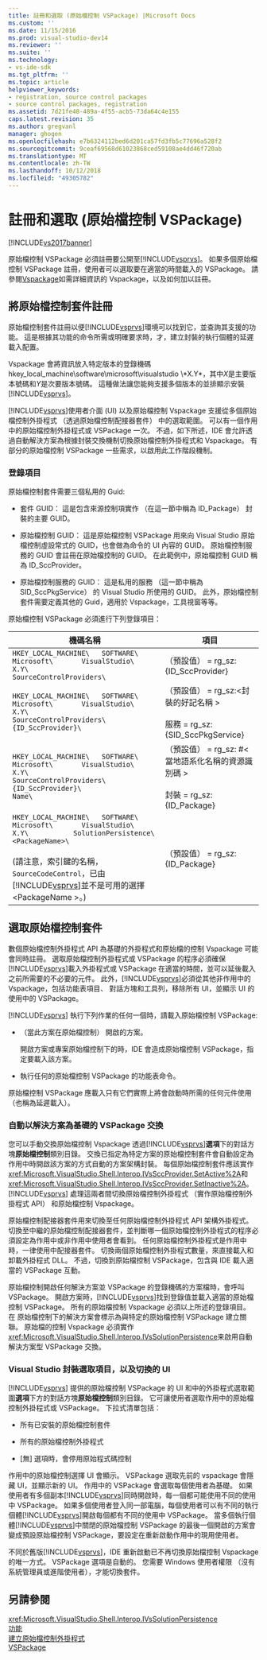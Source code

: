 ```yaml
---
title: 註冊和選取 (原始檔控制 VSPackage) |Microsoft Docs
ms.custom: ''
ms.date: 11/15/2016
ms.prod: visual-studio-dev14
ms.reviewer: ''
ms.suite: ''
ms.technology:
- vs-ide-sdk
ms.tgt_pltfrm: ''
ms.topic: article
helpviewer_keywords:
- registration, source control packages
- source control packages, registration
ms.assetid: 7d21fe48-489a-4f55-acb5-73da64c4e155
caps.latest.revision: 35
ms.author: gregvanl
manager: ghogen
ms.openlocfilehash: e7b6324112bed6d201ca57fd3fb5c77696a528f2
ms.sourcegitcommit: 9ceaf69568d61023868ced59108ae4dd46f720ab
ms.translationtype: MT
ms.contentlocale: zh-TW
ms.lasthandoff: 10/12/2018
ms.locfileid: "49305782"
---
```

# <a name="registration-and-selection-source-control-vspackage"></a>註冊和選取 (原始檔控制 VSPackage)
[!INCLUDE[vs2017banner](../../includes/vs2017banner.md)]

原始檔控制 VSPackage 必須註冊要公開至[!INCLUDE[vsprvs](../../includes/vsprvs-md.md)]。 如果多個原始檔控制 VSPackage 註冊，使用者可以選取要在適當的時間載入的 VSPackage。 請參閱[Vspackage](../../extensibility/internals/vspackages.md)如需詳細資訊的 Vspackage，以及如何加以註冊。  
  
## <a name="registering-a-source-control-package"></a>將原始檔控制套件註冊  
 原始檔控制套件註冊以便[!INCLUDE[vsprvs](../../includes/vsprvs-md.md)]環境可以找到它，並查詢其支援的功能。 這是根據其功能的命令所需或明確要求時，才，建立封裝的執行個體的延遲載入配置。  
  
 Vspackage 會將資訊放入特定版本的登錄機碼 hkey_local_machine\software\microsoft\visualstudio \\\*X.Y*，其中*X*是主要版本號碼和*Y*是次要版本號碼。 這種做法讓您能夠支援多個版本的並排顯示安裝[!INCLUDE[vsprvs](../../includes/vsprvs-md.md)]。  
  
 [!INCLUDE[vsprvs](../../includes/vsprvs-md.md)]使用者介面 (UI) 以及原始檔控制 Vspackage 支援從多個原始檔控制外掛程式 （透過原始檔控制配接器套件） 中的選取範圍。 可以有一個作用中的原始檔控制外掛程式或 VSPackage 一次。 不過，如下所述，IDE 會允許透過自動解決方案為根據封裝交換機制切換原始檔控制外掛程式和 Vspackage。 有部分的原始檔控制 VSPackage 一些需求，以啟用此工作階段機制。  
  
### <a name="registry-entries"></a>登錄項目  
 原始檔控制套件需要三個私用的 Guid:  
  
-   套件 GUID： 這是包含來源控制項實作 （在這一節中稱為 ID_Package） 封裝的主要 GUID。  
  
-   原始檔控制 GUID： 這是原始檔控制 VSPackage 用來向 Visual Studio 原始檔控制虛設常式的 GUID，也會做為命令的 UI 內容的 GUID。 原始檔控制服務的 GUID 會註冊在原始檔控制的 GUID。 在此範例中，原始檔控制 GUID 稱為 ID_SccProvider。  
  
-   原始檔控制服務的 GUID： 這是私用的服務 （這一節中稱為 SID_SccPkgService） 的 Visual Studio 所使用的 GUID。 此外，原始檔控制套件需要定義其他的 Guid，適用於 Vspackage，工具視窗等等。  
  
 原始檔控制 VSPackage 必須進行下列登錄項目：  
  
|機碼名稱|項目|  
|--------------|-------------|  
|`HKEY_LOCAL_MACHINE\   SOFTWARE\     Microsoft\       VisualStudio\         X.Y\           SourceControlProviders\`|（預設值） = rg_sz: {ID_SccProvider}|  
|`HKEY_LOCAL_MACHINE\   SOFTWARE\     Microsoft\       VisualStudio\         X.Y\           SourceControlProviders\             {ID_SccProvider}\`|（預設值） = rg_sz:\<封裝的好記名稱 ><br /><br /> 服務 = rg_sz: {SID_SccPkgService}|  
|`HKEY_LOCAL_MACHINE\   SOFTWARE\     Microsoft\       VisualStudio\         X.Y\           SourceControlProviders\             {ID_SccProvider}\               Name\`|（預設值） = rg_sz: #\<當地語系化名稱的資源識別碼 ><br /><br /> 封裝 = rg_sz: {ID_Package}|  
|`HKEY_LOCAL_MACHINE\   SOFTWARE\     Microsoft\       VisualStudio\         X.Y\           SolutionPersistence\             <PackageName>\`<br /><br /> (請注意，索引鍵的名稱， `SourceCodeControl`，已由[!INCLUDE[vsprvs](../../includes/vsprvs-md.md)]並不是可用的選擇\<PackageName >。)|（預設值） = rg_sz: {ID_Package}|  
  
## <a name="selecting-a-source-control-package"></a>選取原始檔控制套件  
 數個原始檔控制外掛程式 API 為基礎的外掛程式和原始檔的控制 Vspackage 可能會同時註冊。 選取原始檔控制外掛程式或 VSPackage 的程序必須確保[!INCLUDE[vsprvs](../../includes/vsprvs-md.md)]載入外掛程式或 VSPackage 在適當的時間，並可以延後載入之前所需要的不必要的元件。 此外，[!INCLUDE[vsprvs](../../includes/vsprvs-md.md)]必須從其他非作用中的 Vspackage，包括功能表項目、 對話方塊和工具列，移除所有 UI，並顯示 UI 的使用中的 VSPackage。  
  
 [!INCLUDE[vsprvs](../../includes/vsprvs-md.md)] 執行下列作業的任何一個時，請載入原始檔控制 VSPackage:  
  
-   （當此方案在原始檔控制） 開啟的方案。  
  
     開啟方案或專案原始檔控制下的時，IDE 會造成原始檔控制 VSPackage，指定要載入該方案。  
  
-   執行任何的原始檔控制 VSPackage 的功能表命令。  
  
 原始檔控制 VSPackage 應載入只有它們實際上將會啟動時所需的任何元件使用 （也稱為延遲載入）。  
  
### <a name="automatic-solution-based-vspackage-swapping"></a>自動以解決方案為基礎的 VSPackage 交換  
 您可以手動交換原始檔控制 Vspackage 透過[!INCLUDE[vsprvs](../../includes/vsprvs-md.md)]**選項**下的對話方塊**原始檔控制**類別目錄。 交換已指定為特定方案的原始檔控制套件會自動設定為 作用中時開啟該方案的方式自動的方案架構封裝。 每個原始檔控制套件應該實作<xref:Microsoft.VisualStudio.Shell.Interop.IVsSccProvider.SetActive%2A>和<xref:Microsoft.VisualStudio.Shell.Interop.IVsSccProvider.SetInactive%2A>。 [!INCLUDE[vsprvs](../../includes/vsprvs-md.md)] 處理這兩者間切換原始檔控制外掛程式 （實作原始檔控制外掛程式 API） 和原始檔控制 Vspackage。  
  
 原始檔控制配接器套件用來切換至任何原始檔控制外掛程式 API 架構外掛程式。 切換至中繼的原始檔控制配接器套件，並判斷哪一個原始檔控制外掛程式的程序必須設定為作用中或非作用中使用者會看到。 任何原始檔控制外掛程式是作用中時，一律使用中配接器套件。 切換兩個原始檔控制外掛程式數量，來直接載入和卸載外掛程式 DLL。 不過，切換到原始檔控制 VSPackage，包含與 IDE 載入適當的 VSPackage 互動。  
  
 原始檔控制開啟任何解決方案並 VSPackage 的登錄機碼的方案檔時，會呼叫 VSPackage。 開啟方案時，[!INCLUDE[vsprvs](../../includes/vsprvs-md.md)]找到登錄值並載入適當的原始檔控制 VSPackage。 所有的原始檔控制 Vspackage 必須以上所述的登錄項目。 在 原始檔控制下的解決方案會標示為與特定的原始檔控制 VSPackage 建立關聯。 原始檔的控制 Vspackage 必須實作<xref:Microsoft.VisualStudio.Shell.Interop.IVsSolutionPersistence>来啟用自動解決方案型 VSPackage 交換。  
  
### <a name="visual-studio-ui-for-package-selection-and-switching"></a>Visual Studio 封裝選取項目，以及切換的 UI  
 [!INCLUDE[vsprvs](../../includes/vsprvs-md.md)] 提供的原始檔控制 VSPackage 的 UI 和中的外掛程式選取範圍**選項**下方的對話方塊**原始檔控制**類別目錄。 它可讓使用者選取作用中的原始檔控制外掛程式或 VSPackage。 下拉式清單包括：  
  
-   所有已安裝的原始檔控制套件  
  
-   所有的原始檔控制外掛程式  
  
-   [無] 選項時，會停用原始程式碼控制  
  
 作用中的原始檔控制選擇 UI 會顯示。 VSPackage 選取先前的 vspackage 會隱藏 UI，並顯示新的 UI。 作用中的 VSPackage 會選取每個使用者為基礎。 如果使用者有多個副本[!INCLUDE[vsprvs](../../includes/vsprvs-md.md)]同時開啟時，每一個都可能使用不同的使用中 VSPackage。 如果多個使用者登入同一部電腦，每個使用者可以有不同的執行個體[!INCLUDE[vsprvs](../../includes/vsprvs-md.md)]開啟每個都有不同的使用中 VSPackage。 當多個執行個體[!INCLUDE[vsprvs](../../includes/vsprvs-md.md)]中關閉的原始檔控制 VSPackage 的最後一個開啟的方案會變成預設原始檔控制 VSPackage，要設定在重新啟動作用中的現用使用者。  
  
 不同於舊版[!INCLUDE[vsprvs](../../includes/vsprvs-md.md)]，IDE 重新啟動已不再切換原始檔控制 Vspackage 的唯一方式。 VSPackage 選項是自動的。 您需要 Windows 使用者權限 （沒有系統管理員或進階使用者），才能切換套件。  
  
## <a name="see-also"></a>另請參閱  
 <xref:Microsoft.VisualStudio.Shell.Interop.IVsSolutionPersistence>   
 [功能](../../extensibility/internals/source-control-vspackage-features.md)   
 [建立原始檔控制外掛程式](../../extensibility/internals/creating-a-source-control-plug-in.md)   
 [VSPackage](../../extensibility/internals/vspackages.md)

